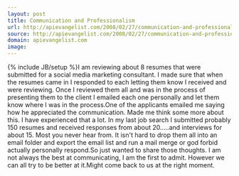```yaml
---
layout: post
title: Communication and Professionalism
url: http://apievangelist.com/2008/02/27/communication-and-professionalism/
source: http://apievangelist.com/2008/02/27/communication-and-professionalism/
domain: apievangelist.com
image: 
---
```

{% include JB/setup %}I am reviewing about 8 resumes that were submitted for a social media marketing consultant.  I made sure that when the resumes came in I responded to each letting them know I received and were reviewing. Once I reviewed them all and was in the process of presenting them to the client I emailed each one personally and let them know where I was in the process.One of the applicants emailed me saying how he appreciated the communication. Made me think some more about this.  I have experienced that a lot.  In my last job search I submitted probably 150 resumes and received responses from about 20.....and interviews for about 15. Most you never hear from.  It isn't hard to drop them all into an email folder and export the email list and run a mail merge or god forbid actually personally respond.So just wanted to share those thoughts.  I am not always the best at communicating, I am the first to admit.  However we can all try to be better at it.Might come back to us at the right moment.
